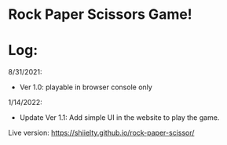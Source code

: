 # Rock Paper Scissors Game!

# Log:

8/31/2021: 
- Ver 1.0: playable in browser console only

1/14/2022: 
- Update Ver 1.1: Add simple UI in the website to play the game.

Live version: https://shiielty.github.io/rock-paper-scissor/
